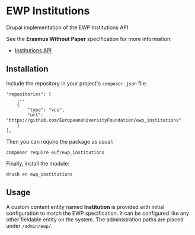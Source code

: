 # EWP Institutions

Drupal implementation of the EWP Institutions API.

See the **Erasmus Without Paper** specification for more information:

  - [Institutions API](https://github.com/erasmus-without-paper/ewp-specs-api-institutions/tree/v2.1.0)

## Installation

Include the repository in your project's `composer.json` file:

    "repositories": [
        ...
        {
            "type": "vcs",
            "url": "https://github.com/EuropeanUniversityFoundation/ewp_institutions"
        }
    ],

Then you can require the package as usual:

    composer require euf/ewp_institutions

Finally, install the module:

    drush en ewp_institutions

## Usage

A custom content entity named **Institution** is provided with initial configuration to match the EWP specification. It can be configured like any other fieldable entity on the system. The administration paths are placed under `/admin/ewp/`.
